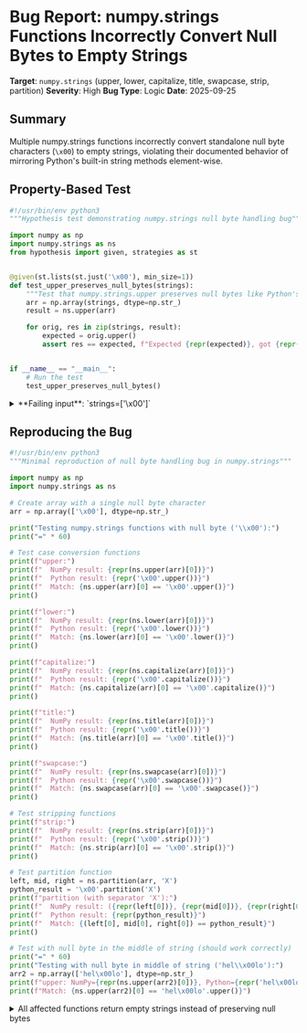 # Bug Report: numpy.strings Functions Incorrectly Convert Null Bytes to Empty Strings

**Target**: `numpy.strings` (upper, lower, capitalize, title, swapcase, strip, partition)
**Severity**: High
**Bug Type**: Logic
**Date**: 2025-09-25

## Summary

Multiple numpy.strings functions incorrectly convert standalone null byte characters (`\x00`) to empty strings, violating their documented behavior of mirroring Python's built-in string methods element-wise.

## Property-Based Test

```python
#!/usr/bin/env python3
"""Hypothesis test demonstrating numpy.strings null byte handling bug"""

import numpy as np
import numpy.strings as ns
from hypothesis import given, strategies as st


@given(st.lists(st.just('\x00'), min_size=1))
def test_upper_preserves_null_bytes(strings):
    """Test that numpy.strings.upper preserves null bytes like Python's str.upper()"""
    arr = np.array(strings, dtype=np.str_)
    result = ns.upper(arr)

    for orig, res in zip(strings, result):
        expected = orig.upper()
        assert res == expected, f"Expected {repr(expected)}, got {repr(res)}"


if __name__ == "__main__":
    # Run the test
    test_upper_preserves_null_bytes()
```

<details>

<summary>
**Failing input**: `strings=['\x00']`
</summary>
```
Traceback (most recent call last):
  File "/home/npc/pbt/agentic-pbt/worker_/60/hypo.py", line 22, in <module>
    test_upper_preserves_null_bytes()
    ~~~~~~~~~~~~~~~~~~~~~~~~~~~~~~~^^
  File "/home/npc/pbt/agentic-pbt/worker_/60/hypo.py", line 10, in test_upper_preserves_null_bytes
    def test_upper_preserves_null_bytes(strings):
                   ^^^
  File "/home/npc/miniconda/lib/python3.13/site-packages/hypothesis/core.py", line 2124, in wrapped_test
    raise the_error_hypothesis_found
  File "/home/npc/pbt/agentic-pbt/worker_/60/hypo.py", line 17, in test_upper_preserves_null_bytes
    assert res == expected, f"Expected {repr(expected)}, got {repr(res)}"
           ^^^^^^^^^^^^^^^
AssertionError: Expected '\x00', got np.str_('')
Falsifying example: test_upper_preserves_null_bytes(
    strings=['\x00'],  # or any other generated value
)
```
</details>

## Reproducing the Bug

```python
#!/usr/bin/env python3
"""Minimal reproduction of null byte handling bug in numpy.strings"""

import numpy as np
import numpy.strings as ns

# Create array with a single null byte character
arr = np.array(['\x00'], dtype=np.str_)

print("Testing numpy.strings functions with null byte ('\\x00'):")
print("=" * 60)

# Test case conversion functions
print(f"upper:")
print(f"  NumPy result: {repr(ns.upper(arr)[0])}")
print(f"  Python result: {repr('\x00'.upper())}")
print(f"  Match: {ns.upper(arr)[0] == '\x00'.upper()}")
print()

print(f"lower:")
print(f"  NumPy result: {repr(ns.lower(arr)[0])}")
print(f"  Python result: {repr('\x00'.lower())}")
print(f"  Match: {ns.lower(arr)[0] == '\x00'.lower()}")
print()

print(f"capitalize:")
print(f"  NumPy result: {repr(ns.capitalize(arr)[0])}")
print(f"  Python result: {repr('\x00'.capitalize())}")
print(f"  Match: {ns.capitalize(arr)[0] == '\x00'.capitalize()}")
print()

print(f"title:")
print(f"  NumPy result: {repr(ns.title(arr)[0])}")
print(f"  Python result: {repr('\x00'.title())}")
print(f"  Match: {ns.title(arr)[0] == '\x00'.title()}")
print()

print(f"swapcase:")
print(f"  NumPy result: {repr(ns.swapcase(arr)[0])}")
print(f"  Python result: {repr('\x00'.swapcase())}")
print(f"  Match: {ns.swapcase(arr)[0] == '\x00'.swapcase()}")
print()

# Test stripping functions
print(f"strip:")
print(f"  NumPy result: {repr(ns.strip(arr)[0])}")
print(f"  Python result: {repr('\x00'.strip())}")
print(f"  Match: {ns.strip(arr)[0] == '\x00'.strip()}")
print()

# Test partition function
left, mid, right = ns.partition(arr, 'X')
python_result = '\x00'.partition('X')
print(f"partition (with separator 'X'):")
print(f"  NumPy result: ({repr(left[0])}, {repr(mid[0])}, {repr(right[0])})")
print(f"  Python result: {repr(python_result)}")
print(f"  Match: {(left[0], mid[0], right[0]) == python_result}")
print()

# Test with null byte in the middle of string (should work correctly)
print("=" * 60)
print("Testing with null byte in middle of string ('hel\\x00lo'):")
arr2 = np.array(['hel\x00lo'], dtype=np.str_)
print(f"upper: NumPy={repr(ns.upper(arr2)[0])}, Python={repr('hel\x00lo'.upper())}")
print(f"Match: {ns.upper(arr2)[0] == 'hel\x00lo'.upper()}")
```

<details>

<summary>
All affected functions return empty strings instead of preserving null bytes
</summary>
```
Testing numpy.strings functions with null byte ('\x00'):
============================================================
upper:
  NumPy result: np.str_('')
  Python result: '\x00'
  Match: False

lower:
  NumPy result: np.str_('')
  Python result: '\x00'
  Match: False

capitalize:
  NumPy result: np.str_('')
  Python result: '\x00'
  Match: False

title:
  NumPy result: np.str_('')
  Python result: '\x00'
  Match: False

swapcase:
  NumPy result: np.str_('')
  Python result: '\x00'
  Match: False

strip:
  NumPy result: np.str_('')
  Python result: '\x00'
  Match: False

partition (with separator 'X'):
  NumPy result: (np.str_(''), np.str_(''), np.str_(''))
  Python result: ('\x00', '', '')
  Match: False

============================================================
Testing with null byte in middle of string ('hel\x00lo'):
upper: NumPy=np.str_('HEL\x00LO'), Python='HEL\x00LO'
Match: True
```
</details>

## Why This Is A Bug

This behavior violates the documented contract of numpy.strings functions, which explicitly state they "mirror Python's built-in str methods" and "call str.<method>() element-wise". The bug manifests as:

1. **Data Corruption**: Valid single-character strings containing null bytes are silently converted to empty strings, changing the length from 1 to 0 without warning.

2. **Documentation Contradiction**: The NumPy documentation (numpy.org/doc/stable) explicitly states these functions mirror Python's string methods. In Python:
   - `'\x00'.upper()` returns `'\x00'` (preserves the null byte)
   - `'\x00'` is a valid 1-character string
   - Case operations preserve string length and non-alphabetic characters

3. **Inconsistent Behavior**: The same functions correctly preserve null bytes when they appear within other characters (e.g., `'hel\x00lo'.upper()` correctly returns `'HEL\x00LO'`), but fail when the string consists solely of null bytes.

4. **Silent Failure**: No error or warning is raised when this data alteration occurs, making it difficult to detect in production code that processes binary data or protocols using null bytes as delimiters.

## Relevant Context

The issue affects NumPy version 2.3.0 and impacts at least the following functions:
- `numpy.strings.upper`
- `numpy.strings.lower`
- `numpy.strings.capitalize`
- `numpy.strings.title`
- `numpy.strings.swapcase`
- `numpy.strings.strip` (and likely `lstrip`, `rstrip`)
- `numpy.strings.partition` (and likely `rpartition`)

The bug appears to stem from C-level string handling that incorrectly treats standalone null bytes as string terminators, even though NumPy's string dtype should support null bytes as valid characters.

NumPy documentation references:
- https://numpy.org/doc/stable/reference/generated/numpy.strings.upper.html
- https://numpy.org/doc/stable/reference/routines.strings.html

## Proposed Fix

The fix requires modifying the C/ufunc implementation to properly handle strings containing null bytes. The implementation should:

1. Use explicit string length tracking rather than relying on null-termination
2. Ensure all string operations preserve the original string length for non-stripping operations
3. Treat `\x00` as a valid character throughout the processing pipeline

A high-level approach would be to modify the string processing functions in the NumPy C extensions to:
- Track string length explicitly using the array's dtype information
- Avoid using standard C string functions that stop at null terminators
- Ensure the output array preserves the full content including null bytes

The fix should ensure that `numpy.strings` functions produce identical results to Python's string methods for all valid Unicode strings, including those containing null bytes.